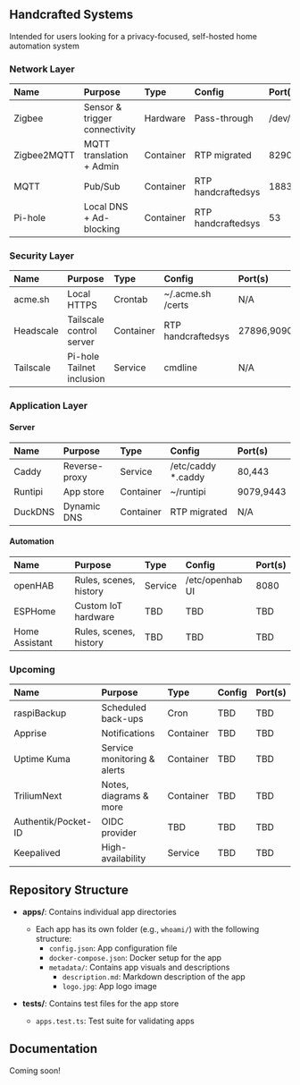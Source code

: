 ## Handcrafted Systems

Intended for users looking for a privacy-focused, self-hosted home automation system

### Network Layer
| Name                | Purpose                       | Type      | Config             | Port(s)       |
|:--------------------|:------------------------------|:----------|:-------------------|:--------------|
| Zigbee              | Sensor & trigger connectivity | Hardware  | Pass-through       | /dev/ttyACM0  |
| Zigbee2MQTT         | MQTT translation + Admin      | Container | RTP migrated       | 8290          |
| MQTT                | Pub/Sub                       | Container | RTP handcraftedsys | 1883,9001     |
| Pi-hole             | Local DNS + Ad-blocking       | Container | RTP handcraftedsys | 53            |

### Security Layer
| Name                | Purpose                       | Type      | Config             | Port(s)       |
|:--------------------|:------------------------------|:----------|:-------------------|:--------------|
| acme.sh             | Local HTTPS                   | Crontab   | ~/.acme.sh /certs  | N/A           |
| Headscale           | Tailscale control server      | Container | RTP handcraftedsys | 27896,9090    |
| Tailscale           | Pi-hole Tailnet inclusion     | Service   | cmdline            | N/A           | 

### Application Layer
#### Server
| Name                | Purpose                       | Type      | Config             | Port(s)       |
|:--------------------|:------------------------------|:----------|:-------------------|:--------------|
| Caddy               | Reverse-proxy                 | Service   | /etc/caddy *.caddy | 80,443        |
| Runtipi             | App store                     | Container | ~/runtipi          | 9079,9443     |
| DuckDNS             | Dynamic DNS                   | Container | RTP migrated       | N/A           | 

#### Automation
| Name                | Purpose                       | Type      | Config             | Port(s)       |
|:--------------------|:------------------------------|:----------|:-------------------|:--------------|
| openHAB             | Rules, scenes, history        | Service   | /etc/openhab UI    | 8080          |
| ESPHome             | Custom IoT hardware           | TBD       | TBD                | TBD           |
| Home Assistant      | Rules, scenes, history        | TBD       | TBD                | TBD           | 

### Upcoming
| Name                | Purpose                       | Type      | Config             | Port(s)       |
|:--------------------|:------------------------------|:----------|:-------------------|:--------------|
| raspiBackup         | Scheduled back-ups            | Cron      | TBD                | TBD           |
| Apprise             | Notifications                 | Container | TBD                | TBD           |
| Uptime Kuma         | Service monitoring & alerts   | Container | TBD                | TBD           |
| TriliumNext         | Notes, diagrams & more        | Container | TBD                | TBD           |
| Authentik/Pocket-ID | OIDC provider                 | TBD       | TBD                | TBD           |
| Keepalived          | High-availability             | Service   | TBD                | TBD           |


## Repository Structure

- **apps/**: Contains individual app directories

  - Each app has its own folder (e.g., `whoami/`) with the following structure:
    - `config.json`: App configuration file
    - `docker-compose.json`: Docker setup for the app
    - `metadata/`: Contains app visuals and descriptions
      - `description.md`: Markdown description of the app
      - `logo.jpg`: App logo image

- **tests/**: Contains test files for the app store

  - `apps.test.ts`: Test suite for validating apps

## Documentation

Coming soon!

